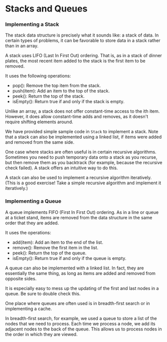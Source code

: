 # Stacks and Queues

### Implementing a Stack

The stack data structure is precisely what it sounds like: a stack of data. In certain types of problems, it can be 
favorable to store data in a stack rather than in an array.

A stack uses LIFO (Last In First Out) ordering. That is, as in a stack of dinner plates, the most recent item added 
to the stack is the first item to be removed.

It uses the following operations:

* pop(): Remove the top item from the stack.
* push(item): Add an item to the top of the stack.
* peek(): Return the top of the stack.
* isEmpty(): Return true if and only if the stack is empty.

Unlike an array, a stack does not offer constant-time access to the ith item. However, it does allow constant-time 
adds and removes, as it doesn't require shifting elements around.

We have provided simple sample code in `Stack` to implement a stack. Note that a stack can also be implemented using a 
linked list, if items were added and removed from the same side.

One case where stacks are often useful is in certain recursive algorithms. Sometimes you need to push temporary data 
onto a stack as you recurse, but then remove them as you backtrack (for example, because the recursive check failed).
A stack offers an intuitive way to do this.
 
A stack can also be used to implement a recursive algorithm iteratively. (This is a good exercise! Take a simple 
recursive algorithm and implement it iteratively.)

### Implementing a Queue

A queue implements FIFO (First In First Out) ordering. As in a line or queue at a ticket stand, items are removed 
from the data structure in the same order that they are added.

It uses the operations:

* add(item): Add an item to the end of the list.
* remove(): Remove the first item in the list.
* peek(): Return the top of the queue.
* isEmpty(): Return true if and only if the queue is empty.

A queue can also be implemented with a linked list. In fact, they are essentially the same thing, as long as items 
are added and removed from opposite sides.

It is especially easy to mess up the updating of the first and last nodes in a queue. Be sure to double check this.

One place where queues are often used is in breadth-first search or in implementing a cache.

In breadth-first search, for example, we used a queue to store a list of the nodes that we need to process. Each time
we process a node, we add its adjacent nodes to the back of the queue. This allows us to process nodes in the order 
in which they are viewed.